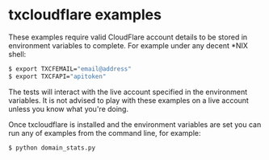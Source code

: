 txcloudflare examples
=====================

These examples require valid CloudFlare account details to be stored in
environment variables to complete. For example under any decent *NIX shell:

```bash
$ export TXCFEMAIL="email@address"
$ export TXCFAPI="apitoken"
```

The tests will interact with the live account specified in the environment
variables. It is not advised to play with these examples on a live account
unless you know what you're doing.

Once txcloudflare is installed and the environment variables are set you can run
any of examples from the command line, for example:

```bash
$ python domain_stats.py
```
